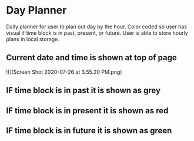 # Day Planner
Daily planner for user to plan out day by the hour. Color coded so user has visual if time block is in past, present, or future. User is able to store hourly plans in local storage.

## Current date and time is shown at top of page
![](Screen Shot 2020-07-26 at 3.55.20 PM.png)

## IF time block is in past it is shown as grey

## IF time block is in present it is shown as red

## IF time block is in future it is shown as green